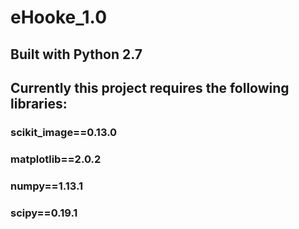 # eHooke_1.0

## Built with Python 2.7
## Currently this project requires the following libraries:
### scikit_image==0.13.0
### matplotlib==2.0.2
### numpy==1.13.1
### scipy==0.19.1